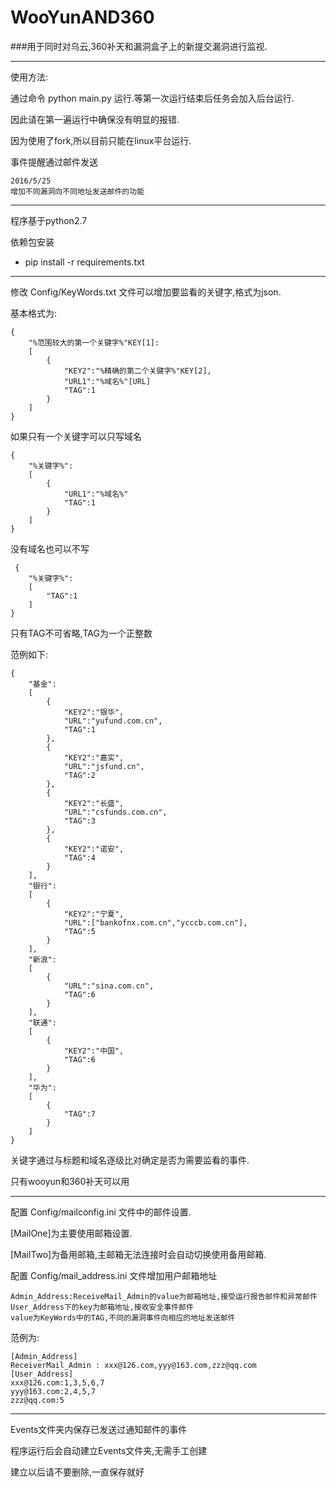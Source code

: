 # WooYunAND360
###用于同时对乌云,360补天和漏洞盒子上的新提交漏洞进行监视.

----
使用方法:


通过命令 python main.py 运行.等第一次运行结束后任务会加入后台运行.

因此请在第一遍运行中确保没有明显的报错.

因为使用了fork,所以目前只能在linux平台运行.

事件提醒通过邮件发送

    2016/5/25
    增加不同漏洞向不同地址发送邮件的功能

    

----


程序基于python2.7

依赖包安装

* pip install -r requirements.txt


----

修改 Config/KeyWords.txt 文件可以增加要监看的关键字,格式为json.

基本格式为:

    {
        "%范围较大的第一个关键字%"KEY[1]:
        [
            {
                "KEY2":"%精确的第二个关键字%"KEY[2],
                "URL1":"%域名%"[URL]
                "TAG":1
            }
        ]
    }
    
如果只有一个关键字可以只写域名
    
    {
        "%关键字%":
        [
            {
                "URL1":"%域名%"
                "TAG":1
            }
        ]
    }
    
没有域名也可以不写

     {
        "%关键字%":
        [
            "TAG":1
        ]
    }

只有TAG不可省略,TAG为一个正整数

范例如下:

    {
        "基金":
        [
            {
                "KEY2":"银华",
                "URL":"yufund.com.cn",
                "TAG":1
            },
            {
                "KEY2":"嘉实",
                "URL":"jsfund.cn",
                "TAG":2
            },
            {
                "KEY2":"长盛",
                "URL":"csfunds.com.cn",
                "TAG":3
            },
            {
                "KEY2":"诺安",
                "TAG":4
            }
        ],
        "银行":
        [
            {
                "KEY2":"宁夏",
                "URL":["bankofnx.com.cn","ycccb.com.cn"],
                "TAG":5
            }
        ],
        "新浪":
        [
            {
                "URL":"sina.com.cn",
                "TAG":6
            }
        ],
        "联通":
        [
            {
                "KEY2":"中国",
                "TAG":6
            }
        ],
        "华为":
        [
            {
                "TAG":7
            }
        ]
    }

关键字通过与标题和域名逐级比对确定是否为需要监看的事件.

只有wooyun和360补天可以用

----

配置 Config/mailconfig.ini 文件中的邮件设置.

[MailOne]为主要使用邮箱设置.

[MailTwo]为备用邮箱,主邮箱无法连接时会自动切换使用备用邮箱.

配置 Config/mail_address.ini 文件增加用户邮箱地址

    Admin_Address:ReceiveMail_Admin的value为邮箱地址,接受运行报告邮件和异常邮件
    User_Address下的key为邮箱地址,接收安全事件邮件
    value为KeyWords中的TAG,不同的漏洞事件向相应的地址发送邮件
    
范例为:

    [Admin_Address]
    ReceiverMail_Admin : xxx@126.com,yyy@163.com,zzz@qq.com
    [User_Address]
    xxx@126.com:1,3,5,6,7
    yyy@163.com:2,4,5,7
    zzz@qq.com:5

----

Events文件夹内保存已发送过通知邮件的事件

程序运行后会自动建立Events文件夹,无需手工创建

建立以后请不要删除,一直保存就好



